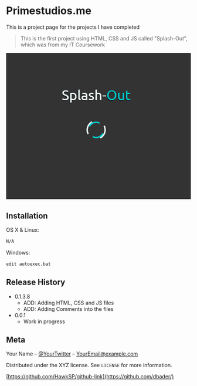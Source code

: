 # Primestudios.me 

This is a project page for the projects I have completed 


>This is the first project using HTML, CSS and JS called "Splash-Out", which 
 was from my IT Coursework

![alt text](https://github.com/HawkSP/HawkSP.github.io/blob/master/Images/readme.md/Example%20Images/SplashOutExample.PNG "Logo Title Text 1")

## Installation

OS X & Linux:

```sh
N/A
```
Windows:

```sh
edit autoexec.bat
```
## Release History

* 0.1.3.8
    * ADD: Adding HTML, CSS and JS files
    * ADD: Adding Comments into the files
* 0.0.1
    * Work in progress

## Meta

Your Name – [@YourTwitter](https://twitter.com/dbader_org) – YourEmail@example.com

Distributed under the XYZ license. See ``LICENSE`` for more information.

[https://github.com/HawkSP/github-link](https://github.com/dbader/)

<!-- Markdown link -->

